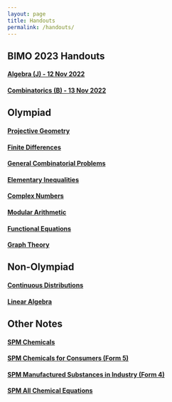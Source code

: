 ```yaml
---
layout: page
title: Handouts
permalink: /handouts/
---
```


## BIMO 2023 Handouts

#### <a href="https://raw.githubusercontent.com/Tristanchaang/tristanchaang.github.io/main/downloads/Algebra(J)-12112022.pdf" download>Algebra (J) - 12 Nov 2022</a>

#### <a href="https://raw.githubusercontent.com/Tristanchaang/tristanchaang.github.io/main/downloads/Combinatorics(B)-13112022.pdf" download>Combinatorics (B) - 13 Nov 2022</a>

## Olympiad

#### <a href="https://raw.githubusercontent.com/Tristanchaang/tristanchaang.github.io/main/downloads/Projective-Geometry.pdf" download>Projective Geometry</a>

#### <a href="https://raw.githubusercontent.com/Tristanchaang/tristanchaang.github.io/main/downloads/Finite-Differences.pdf" download>Finite Differences</a>

#### <a href="https://raw.githubusercontent.com/Tristanchaang/tristanchaang.github.io/main/downloads/Combinatorics.pdf" download>General Combinatorial Problems</a>

#### <a href="https://raw.githubusercontent.com/Tristanchaang/tristanchaang.github.io/main/downloads/Elementary-Inequalities.pdf" download>Elementary Inequalities</a>

#### <a href="https://raw.githubusercontent.com/Tristanchaang/tristanchaang.github.io/main/downloads/Complex-Numbers.pdf" download>Complex Numbers</a>

#### <a href="https://raw.githubusercontent.com/Tristanchaang/tristanchaang.github.io/main/downloads/Modular-Arithmetic.pdf" download>Modular Arithmetic</a>

#### <a href="https://raw.githubusercontent.com/Tristanchaang/tristanchaang.github.io/main/downloads/Functional-Equations.pdf" download>Functional Equations</a>

#### <a href="https://raw.githubusercontent.com/Tristanchaang/tristanchaang.github.io/main/downloads/Graph-Theory.pdf" download>Graph Theory</a>

## Non-Olympiad

#### <a href="https://raw.githubusercontent.com/Tristanchaang/tristanchaang.github.io/main/downloads/On-Continuous-Distributions.pdf" download>Continuous Distributions</a>

#### <a href="https://raw.githubusercontent.com/Tristanchaang/tristanchaang.github.io/main/downloads/Linear-Algebra.pdf" download>Linear Algebra</a>

## Other Notes

#### <a href="https://raw.githubusercontent.com/Tristanchaang/tristanchaang.github.io/main/downloads/Chemicals.pdf" download>SPM Chemicals</a>

#### <a href="https://raw.githubusercontent.com/Tristanchaang/tristanchaang.github.io/main/downloads/Chemicals-For-Consumers.pdf" download>SPM Chemicals for Consumers (Form 5)</a>

#### <a href="https://raw.githubusercontent.com/Tristanchaang/tristanchaang.github.io/main/downloads/Manufactured-Substances-In-Industry.pdf" download>SPM Manufactured Substances in Industry (Form 4)</a>

#### <a href="https://raw.githubusercontent.com/Tristanchaang/tristanchaang.github.io/main/downloads/Chem-Equations.pdf" download>SPM All Chemical Equations</a>
